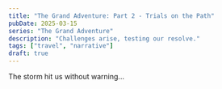 ```yaml
---
title: "The Grand Adventure: Part 2 - Trials on the Path"
pubDate: 2025-03-15
series: "The Grand Adventure"
description: "Challenges arise, testing our resolve."
tags: ["travel", "narrative"]
draft: true
---
```


The storm hit us without warning...

